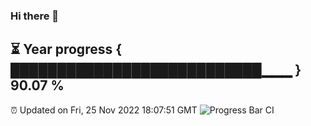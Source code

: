 ### Hi there 👋
⏳ Year progress { ███████████████████████████▁▁▁ } 90.07 %
---
⏰ Updated on Fri, 25 Nov 2022 18:07:51 GMT
![Progress Bar CI](https://github.com/Moyi321/Moyi321/workflows/Progress%20Bar%20CI/badge.svg)
